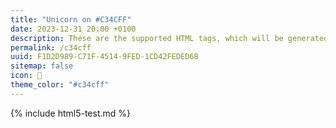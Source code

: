 ```yaml
---
title: "Unicorn on #C34CFF"
date: 2023-12-31 20:00 +0100
description: These are the supported HTML tags, which will be generated from Markdown.
permalink: /c34cff
uuid: F1D2D989-C71F-4514-9FED-1CD42FEDED68
sitemap: false
icon: 🦄
theme_color: "#c34cff"
---
```

{% include html5-test.md %}